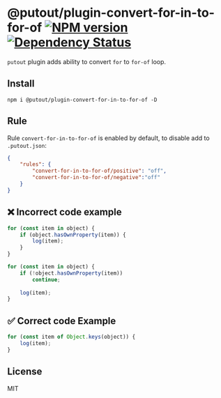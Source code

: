 # @putout/plugin-convert-for-in-to-for-of [![NPM version][NPMIMGURL]][NPMURL] [![Dependency Status][DependencyStatusIMGURL]][DependencyStatusURL]

[NPMIMGURL]:                https://img.shields.io/npm/v/@putout/plugin-convert-for-in-to-for-of.svg?style=flat&longCache=true
[NPMURL]:                   https://npmjs.org/package/@putout/plugin-convert-for-in-to-for-of "npm"

[DependencyStatusURL]:      https://david-dm.org/coderaiser/putout?path=packages/plugin-convert-for-in-to-for-of
[DependencyStatusIMGURL]:   https://david-dm.org/coderaiser/putout.svg?path=packages/plugin-convert-for-in-to-for-of

`putout` plugin adds ability to convert `for` to `for-of` loop.
## Install

```
npm i @putout/plugin-convert-for-in-to-for-of -D
```

## Rule

Rule `convert-for-in-to-for-of` is enabled by default, to disable add to `.putout.json`:

```json
{
    "rules": {
        "convert-for-in-to-for-of/positive": "off",
        "convert-for-in-to-for-of/negative":"off"
    }
}
```

## ❌ Incorrect code example

```js
for (const item in object) {
    if (object.hasOwnProperty(item)) {
        log(item);
    }
}

for (const item in object) {
    if (!object.hasOwnProperty(item))
        continue;
    
    log(item);
}
```

## ✅ Correct code Example

```js
for (const item of Object.keys(object)) {
    log(item);
}
```

## License

MIT

